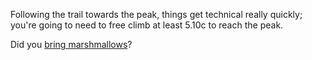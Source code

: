 Following the trail towards the peak, 
things get technical really quickly; 
you're going to need to free climb at
least 5.10c to reach the peak.

Did you [bring marshmallows](./get-sticky/get-sticky.md)?